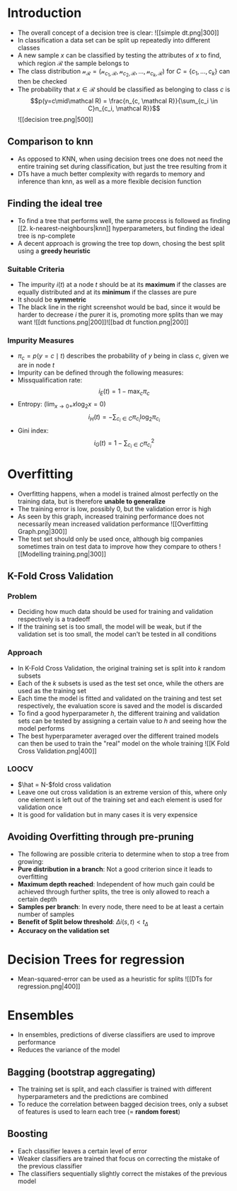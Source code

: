 # Introduction
- The overall concept of a decision tree is clear: 
![[simple dt.png|300]]
- In classification a data set can be split up repeatedly into different classes
- A new sample $x$ can be classified by testing the attributes of $x$ to find, which region $\mathcal R$ the sample belongs to
- The class distribution $\mathcal n_{\mathcal R} = (\mathcal n_{c_1,\mathcal R},\mathcal n_{c_2, \mathcal R},...,\mathcal n_{c_k,\mathcal R})$ for $C = \{c_1,...,c_k\}$ can then be checked 
- The probability that $x \in \mathcal R$ should be classified as belonging to class $c$ is 
$$p(y=c\mid\mathcal R) = \frac{n_{c, \mathcal R}}{\sum_{c_i \in C}n_{c_i, \mathcal R}}$$
![[decision tree.png|500]]
## Comparison to knn
- As opposed to KNN, when using decision trees one does not need the entire training set during classification, but just the tree resulting from it
- DTs have a much better complexity with regards to memory and inference than knn, as well as a more flexible decision function
## Finding the ideal tree
- To find a tree that performs well, the same process is followed as finding [[2. k-nearest-neighbours|knn]] hyperparameters, but finding the ideal tree is np-complete
-  A decent approach is growing the tree top down, chosing the best split using a **greedy heuristic**
### Suitable Criteria
-  The impurity $i(t)$ at a node $t$ should be at its **maximum** if the classes are equally distributed and at its **minimum** if the classes are pure  
- It should be **symmetric**
- The black line in the right screenshot would be bad, since it would be harder to decrease $i$ the purer it is, promoting more splits than we may want
![[dt functions.png|200]]![[bad dt function.png|200]]
### Impurity Measures
- $\pi_c = p(y = c \mid t)$ describes the probability of $y$ being in class $c$, given we are in node $t$
- Impurity can be defined through the following measures: 
- Missqualification rate:
$$i_E(t) = 1 - \max_c \pi_c$$
- Entropy: ($\lim_{x \to 0+} x\log_2 x = 0$)
$$i_H(t) = -\sum_{c_i \in C} \pi_{c_i}\log_2\pi_{c_i}$$
- Gini index: 
$$i_G(t) = 1 - \sum_{c_i \in C}\pi^2_{c_i}$$
# Overfitting
- Overfitting happens, when a model is trained almost perfectly on the training data, but is therefore **unable to generalize**
- The training error is low, possibly $0$, but the validation error is high
- As seen by this graph, increased training performance does not necessarily mean increased validation performance
![[Overfitting Graph.png|300]]
- The test set should only be used once, although big companies sometimes train on test data to improve how they compare to others
![[Modelling training.png|300]]
## K-Fold Cross Validation
### Problem
- Deciding how much data should be used for training and validation respectively is a tradeoff
- If the training set is too small, the model will be weak, but if the validation set is too small, the model can't be tested in all conditions
### Approach
- In K-Fold Cross Validation, the original training set is split into $k$ random subsets
- Each of the $k$ subsets is used as the test set once, while the others are used as the training set
- Each time the model is fitted and validated on the training and test set respectively, the evaluation score is saved and the model is discarded
- To find a good hyperparameter $h$, the different training and validation sets can be tested by assigning a certain value to $h$ and seeing how the model performs
- The best hyperparameter averaged over the different trained models can then be used to train the "real" model on the whole training
 ![[K Fold Cross Validation.png|400]]
### LOOCV
- $\hat = N-$fold cross validation
- Leave one out cross validation is an extreme version of this, where only one element is left out of the training set and each element is used for validation once
- It is good for validation but in many cases it is very expensice
## Avoiding Overfitting through pre-pruning
- The following are possible criteria to determine when to stop a tree from growing:
- **Pure distribution in a branch**: Not a good criterion since it leads to overfitting
- **Maximum depth reached**: Independent of how much gain could be achieved through further splits, the tree is only allowed to reach a certain depth
- **Samples per branch**: In every node, there need to be at least a certain number of samples 
- **Benefit of Split below threshold**: $\Delta i(s, t) \lt t_{\Delta}$
- **Accuracy on the validation set**
# Decision Trees for regression
- Mean-squared-error can be used as a heuristic for splits
![[DTs for regression.png|400]]
# Ensembles
- In ensembles, predictions of diverse classifiers are used to improve performance
- Reduces the variance of the model
## Bagging (bootstrap aggregating)
- The training set is split, and each classifier is trained with different hyperparameters and the predictions are combined
- To reduce the correlation between bagged decision trees, only a subset of features is used to learn each tree (= **random forest**)
## Boosting
- Each classifier leaves a certain level of error
- Weaker classifiers are trained that focus on correcting the mistake of the previous classifier
- The classifiers sequentially slightly correct the mistakes of the previous model